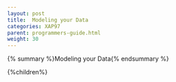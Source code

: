 ```yaml
---
layout: post
title:  Modeling your Data
categories: XAP97
parent: programmers-guide.html
weight: 30
---
```



{% summary %}Modeling your Data{% endsummary %}


{%children%}